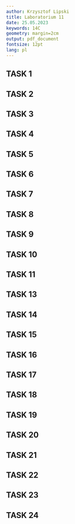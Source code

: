 ```yaml
---
author: Krzysztof Lipski
title: Laboratorium 11
date: 25.05.2023
keywords: 14C
geometry: margin=2cm
output: pdf_document
fontsize: 12pt
lang: pl
---
```


## TASK 1

## TASK 2

## TASK 3

## TASK 4

## TASK 5

## TASK 6

## TASK 7

## TASK 8

## TASK 9

## TASK 10

## TASK 11

## TASK 13

## TASK 14

## TASK 15

## TASK 16

## TASK 17

## TASK 18

## TASK 19

## TASK 20

## TASK 21

## TASK 22

## TASK 23

## TASK 24
